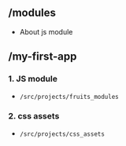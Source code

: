 ## /modules
* About js module

## /my-first-app

### 1. JS module
- `/src/projects/fruits_modules`

### 2. css assets
- `/src/projects/css_assets`

